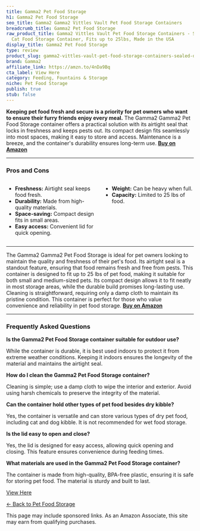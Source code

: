 ```yaml
---
title: Gamma2 Pet Food Storage
h1: Gamma2 Pet Food Storage
seo_title: Gamma2 Gamma2 Vittles Vault Pet Food Storage Containers
breadcrumb_title: Gamma2 Pet Food Storage
raw_product_title: Gamma2 Vittles Vault Pet Food Storage Containers - Sealed Dog and
  Cat Food Storage Container, Fits up to 25lbs, Made in the USA
display_title: Gamma2 Pet Food Storage
type: review
product_slug: gamma2-vittles-vault-pet-food-storage-containers-sealed-dog-and-cat-foo-cca02185
brand: Gamma2
affiliate_link: https://amzn.to/4nDa9Bq
cta_label: View Here
category: Feeding, Fountains & Storage
niche: Pet Food Storage
publish: true
stub: false
---
```


<div id="intro" class="full-width">
  <p><strong>Keeping pet food fresh and secure is a priority for pet owners who want to ensure their furry friends enjoy every meal.</strong> The Gamma2 Gamma2 Pet Food Storage container offers a practical solution with its airtight seal that locks in freshness and keeps pests out. Its compact design fits seamlessly into most spaces, making it easy to store and access. Maintenance is a breeze, and the container's durability ensures long-term use. <a href="https://amzn.to/4nDa9Bq" rel="nofollow sponsored noopener" target="_blank"><strong>Buy on Amazon</strong></a></p>
</div>

<hr />
<h3 id="pros-cons">Pros and Cons</h3>
<div class="pc-grid" style="display:grid;grid-template-columns:1fr 1fr;gap:16px;">
  <ul>
    <li><strong>Freshness:</strong> Airtight seal keeps food fresh.</li>
    <li><strong>Durability:</strong> Made from high-quality materials.</li>
    <li><strong>Space-saving:</strong> Compact design fits in small areas.</li>
    <li><strong>Easy access:</strong> Convenient lid for quick opening.</li>
  </ul>
  <ul>
    <li><strong>Weight:</strong> Can be heavy when full.</li>
    <li><strong>Capacity:</strong> Limited to 25 lbs of food.</li>
  </ul>
</div>
<hr />

<div class="full-width">
  <p>The Gamma2 Gamma2 Pet Food Storage is ideal for pet owners looking to maintain the quality and freshness of their pet's food. Its airtight seal is a standout feature, ensuring that food remains fresh and free from pests. This container is designed to fit up to 25 lbs of pet food, making it suitable for both small and medium-sized pets. Its compact design allows it to fit neatly in most storage areas, while the durable build promises long-lasting use. Cleaning is straightforward, requiring only a damp cloth to maintain its pristine condition. This container is perfect for those who value convenience and reliability in pet food storage. <a href="https://amzn.to/4nDa9Bq" rel="nofollow sponsored noopener" target="_blank"><strong>Buy on Amazon</strong></a></p>
</div>

<hr />
<h3 id="faqs">Frequently Asked Questions</h3>

<p><strong>Is the Gamma2 Pet Food Storage container suitable for outdoor use?</strong></p>
<p>While the container is durable, it is best used indoors to protect it from extreme weather conditions. Keeping it indoors ensures the longevity of the material and maintains the airtight seal.</p>

<p><strong>How do I clean the Gamma2 Pet Food Storage container?</strong></p>
<p>Cleaning is simple; use a damp cloth to wipe the interior and exterior. Avoid using harsh chemicals to preserve the integrity of the material.</p>

<p><strong>Can the container hold other types of pet food besides dry kibble?</strong></p>
<p>Yes, the container is versatile and can store various types of dry pet food, including cat and dog kibble. It is not recommended for wet food storage.</p>

<p><strong>Is the lid easy to open and close?</strong></p>
<p>Yes, the lid is designed for easy access, allowing quick opening and closing. This feature ensures convenience during feeding times.</p>

<p><strong>What materials are used in the Gamma2 Pet Food Storage container?</strong></p>
<p>The container is made from high-quality, BPA-free plastic, ensuring it is safe for storing pet food. The material is sturdy and built to last.</p>
<p><a class="btn" href="https://amzn.to/4nDa9Bq" target="_blank" rel="nofollow sponsored noopener">View Here</a></p>
<p><a href="/roundups/feeding-fountains-storage/pet-food-storage/">← Back to Pet Food Storage</a></p>
<aside class="disclosure">This page may include sponsored links. As an Amazon Associate, this site may earn from qualifying purchases.</aside>
